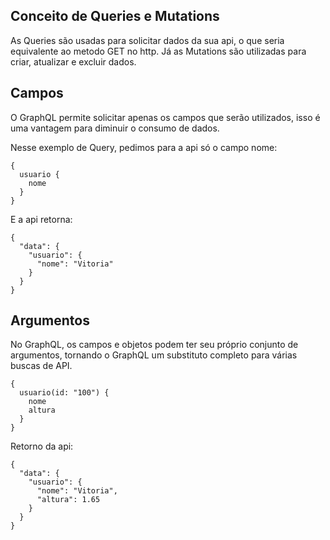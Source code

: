 ## Conceito de Queries e Mutations

As Queries são usadas para solicitar dados da sua api, o que seria equivalente ao metodo GET no http. Já as Mutations são utilizadas para criar, atualizar e excluir dados.

## Campos

O GraphQL permite solicitar apenas os campos que serão utilizados, isso é uma vantagem para diminuir o consumo de dados.

Nesse exemplo de Query, pedimos para a api só o campo nome:
```
{
  usuario {
    nome
  }
}
```

E a api retorna: 
```
{
  "data": {
    "usuario": {
      "nome": "Vitoria"
    }
  }
}
```

## Argumentos

No GraphQL, os campos e objetos podem ter seu próprio conjunto de argumentos, tornando o GraphQL um substituto completo para várias buscas de API.

```
{
  usuario(id: "100") {
    nome
    altura
  }
}
````

Retorno da api:
```
{
  "data": {
    "usuario": {
      "nome": "Vitoria",
      "altura": 1.65
    }
  }
}
```
